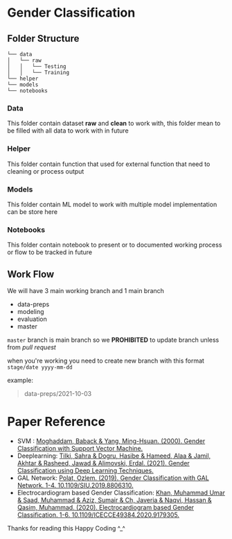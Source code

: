 # Gender Classification



## Folder Structure

```
└── data
│   └── raw
│   │   └── Testing
│   │   └── Training
└── helper
└── models
└── notebooks

```

### Data 
This folder contain dataset **raw** and **clean** to work with, this folder mean to be filled with all data to
work with in future 

### Helper
This folder contain function that used for external function that need to cleaning or process output

### Models 
This folder contain ML model to work with multiple model implementation can be store here 

### Notebooks
This folder contain notebook to present or to documented working process or flow to be tracked in future


## Work Flow

We will have 3 main working branch and 1 main branch 

- data-preps
- modeling
- evaluation
- master

`master` branch is main branch so we **PROHIBITED** to update branch unless from _pull request_

when you're working you need to create new branch with this format `stage/date yyyy-mm-dd`

example:
> data-preps/2021-10-03


# Paper Reference

- SVM : [Moghaddam, Baback & Yang, Ming-Hsuan. (2000). Gender Classification with Support Vector Machine. ](https://www.researchgate.net/publication/2460511_Gender_Classification_with_Support_Vector_Machine)
- Deeplearning: [Tilki, Sahra & Dogru, Hasibe & Hameed, Alaa & Jamil, Akhtar & Rasheed, Jawad & Alimovski, Erdal. (2021). Gender Classification using Deep Learning Techniques. ](https://www.researchgate.net/publication/351564423_Gender_Classification_using_Deep_Learning_Techniques)
- GAL Network: [Polat, Ozlem. (2019). Gender Classification with GAL Network. 1-4. 10.1109/SIU.2019.8806310. ](https://www.researchgate.net/publication/335351793_Gender_Classification_with_GAL_Network)
- Electrocardiogram based Gender Classification: [Khan, Muhammad Umar & Saad, Muhammad & Aziz, Sumair & Ch, Javeria & Naqvi, Hassan & Qasim, Muhammad. (2020). Electrocardiogram based Gender Classification. 1-6. 10.1109/ICECCE49384.2020.9179305. ](https://www.researchgate.net/publication/343953481_Electrocardiogram_based_Gender_Classification)


Thanks for reading this Happy Coding ^_^


